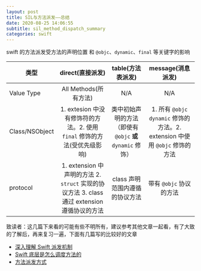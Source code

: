 ```yaml
---
layout: post
title: SIL与方法派发——总结
date: 2020-08-25 14:06:55
subtitle: sil_method_dispatch_summary
categories: swift
---
```

swift 的方法派发受方法的声明位置 和 `@objc`、`dynamic`、`final` 等关键字的影响



|        类型       |   direct(直接派发)    | table(方法表派发) | message(消息派发) |
| ---------------- | :-------------------: | :---------------: | :---------------: |
|   Value Type     |  All Methods(所有方法)  |       N/A         |       N/A        |
| Class/NSObject | 1. extesion 中没有修饰符的方法。2. 使用 `final` 修饰的方法(受优先级影响) |  类中初始声明的方法（即使有 `@objc` **或** `dynamic` 修饰） | 1. 所有 `@objc dynamic` 修饰的方法。2. extension 中使用 `@objc` 修饰的方法  |
| protocol |  1. extension 中声明的方法 2. `struct` 实现的协议方法 3. class 通过 extension 遵循协议的方法 | class 声明范围内遵循的协议方法 | 带有 `@objc` 协议的方法 |


致读者：这几篇下来看的可能有些不明所有，建议参考其他文章一起看，有了大致的了解后，再来复习一遍，下面有几篇写的比较好的文章


- [深入理解 Swift 派发机制](https://kemchenj.github.io/2016-12-25-1/)
- [Swift 底层是怎么调度方法的](https://gpake.github.io/2019/02/11/swiftMethodDispatchBrief/)
- [方法派发方式](https://www.cnblogs.com/tangjuanj/p/13163473.html)